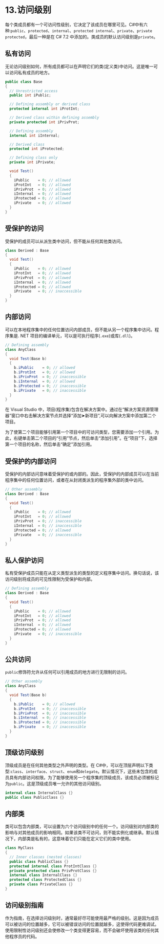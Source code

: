 # 13.访问级别

每个类成员都有一个可访问性级别，它决定了该成员在哪里可见。C#中有六种:`public`、`protected`、`internal`、`protected internal`、`private`、`private protected`，最后一种是在 C# 7.2 中添加的。类成员的默认访问级别是`private`。

## 私有访问

无论访问级别如何，所有成员都可以在声明它们的类(定义类)中访问。这是唯一可以访问私有成员的地方。

```cs
public class Base
{
  // Unrestricted access
  public int iPublic;

  // Defining assembly or derived class
  protected internal int iProtInt;

  // Derived class within defining assembly
  private protected int iPrivProt;

  // Defining assembly
  internal int iInternal;

  // Derived class
  protected int iProtected;

  // Defining class only
  private int iPrivate;

  void Test()
  {
    iPublic    = 0; // allowed
    iProtInt   = 0; // allowed
    iPrivProt  = 0; // allowed
    iInternal  = 0; // allowed
    iProtected = 0; // allowed
    iPrivate   = 0; // allowed
  }
}

```

## 受保护的访问

受保护的成员可以从派生类中访问，但不能从任何其他类访问。

```cs
class Derived : Base
{
  void Test()
  {
    iPublic    = 0; // allowed
    iProtInt   = 0; // allowed
    iPrivProt  = 0; // allowed
    iInternal  = 0; // allowed
    iProtected = 0; // allowed
    iPrivate   = 0; // inaccessible
  }
}

```

## 内部访问

可以在本地程序集中的任何位置访问内部成员，但不能从另一个程序集中访问。程序集是. NET 项目的编译单元，可以是可执行程序(`.exe`)或库(`.dll`)。

```cs
// Defining assembly
class AnyClass
{
  void Test(Base b)
  {
    b.iPublic    = 0; // allowed
    b.iProtInt   = 0; // allowed
    b.iPrivProt  = 0; // inaccessible
    b.iInternal  = 0; // allowed
    b.iProtected = 0; // inaccessible
    b.iPrivate   = 0; // inaccessible
  }
}

```

在 Visual Studio 中，项目(程序集)包含在解决方案中。通过在“解决方案资源管理器”窗口中右击解决方案节点并选择“添加➤新项目”,可以向解决方案中添加第二个项目。

为了使第二个项目能够引用第一个项目中的可访问类型，您需要添加一个引用。为此，右键单击第二个项目的“引用”节点，然后单击“添加引用”。在“项目”下，选择第一个项目的名称，然后单击“确定”添加引用。

## 受保护的内部访问

受保护的内部访问意味着受保护的或内部的。因此，受保护的内部成员可以在当前程序集中的任何位置访问，或者在从封闭类派生的程序集外部的类中访问。

```cs
// Other assembly
class Derived : Base
{
  void Test()
  {
    iPublic    = 0; // allowed
    iProtInt   = 0; // allowed
    iPrivProt  = 0; // inaccessible
    iInternal  = 0; // inaccessible
    iProtected = 0; // allowed
    iPrivate   = 0; // inaccessible
  }
}

```

## 私人保护访问

私有受保护成员只能在从定义类型派生的类型的定义程序集中访问。换句话说，该访问级别将成员的可见性限制为受保护和内部。

```cs
// Defining assembly
class Derived : Base
{
  void Test()
  {
    iPublic    = 0; // allowed
    iProtInt   = 0; // allowed
    iPrivProt  = 0; // allowed
    iInternal  = 0; // allowed
    iProtected = 0; // allowed
    iPrivate   = 0; // inaccessible
  }
}

```

## 公共访问

`public`修饰符允许从任何可以引用成员的地方进行无限制的访问。

```cs
// Other assembly
class AnyClass
{
  void Test(Base b)
  {
    b.iPublic    = 0; // allowed
    b.iProtInt   = 0; // inaccessible
    b.iPrivProt  = 0; // inaccessible
    b.iInternal  = 0; // inaccessible
    b.iProtected = 0; // inaccessible
    b.iPrivate   = 0; // inaccessible
  }
}

```

## 顶级访问级别

顶级成员是在任何其他类型之外声明的类型。在 C#中，可以在顶层声明以下类型:`class`、`interface`、`struct`、`enum`和`delegate`。默认情况下，这些未包含的成员具有内部访问权限。为了能够使用另一个程序集的顶级成员，该成员必须被标记为`public`。这是顶级成员唯一允许的其他访问级别。

```cs
internal class InternalClass {}
public class PublicClass {}

```

## 内部类

类可以包含内部类，可以设置为六个访问级别中的任何一个。访问级别对内部类的影响与对其他成员的影响相同。如果该类不可访问，则不能实例化或继承。默认情况下，内部类是私有的，这意味着它们只能在定义它们的类中使用。

```cs
class MyClass
{
  // Inner classes (nested classes)
  public class PublicClass {}
  protected internal class ProtIntClass {}
  private protected class PrivProtClass {}
  internal class InternalClass {}
  protected class ProtectedClass {}
  private class PrivateClass {}
}

```

## 访问级别指南

作为指南，在选择访问级别时，通常最好尽可能使用最严格的级别。这是因为成员可以被访问的位置越多，它可以被错误访问的位置就越多，这使得代码更难调试。使用限制性访问级别还会使修改一个类变得更容易，而不会破坏使用该类的任何其他程序员的代码。
